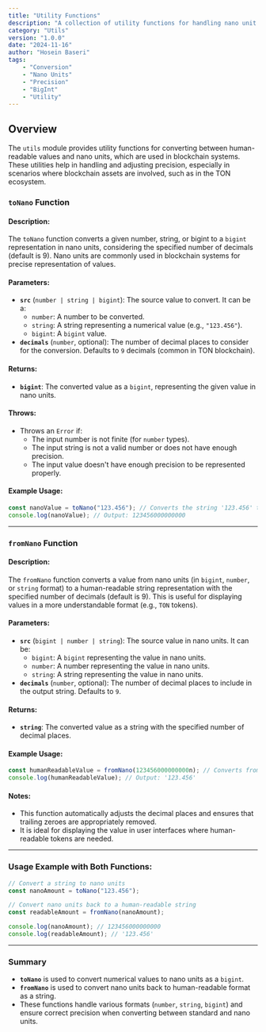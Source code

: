 ```yaml
---
title: "Utility Functions"
description: "A collection of utility functions for handling nano unit conversions and precision adjustments in the mytonswap SDK."
category: "Utils"
version: "1.0.0"
date: "2024-11-16"
author: "Hosein Baseri"
tags:
    - "Conversion"
    - "Nano Units"
    - "Precision"
    - "BigInt"
    - "Utility"
---
```


## Overview

The `utils` module provides utility functions for converting between human-readable values and nano units, which are used in blockchain systems. These utilities help in handling and adjusting precision, especially in scenarios where blockchain assets are involved, such as in the TON ecosystem.

### **`toNano` Function**

#### **Description:**

The `toNano` function converts a given number, string, or bigint to a `bigint` representation in nano units, considering the specified number of decimals (default is 9). Nano units are commonly used in blockchain systems for precise representation of values.

#### **Parameters:**

-   **`src`** (`number | string | bigint`): The source value to convert. It can be a:
    -   `number`: A number to be converted.
    -   `string`: A string representing a numerical value (e.g., `"123.456"`).
    -   `bigint`: A `bigint` value.
-   **`decimals`** (`number`, optional): The number of decimal places to consider for the conversion. Defaults to `9` decimals (common in TON blockchain).

#### **Returns:**

-   **`bigint`**: The converted value as a `bigint`, representing the given value in nano units.

#### **Throws:**

-   Throws an `Error` if:
    -   The input number is not finite (for `number` types).
    -   The input string is not a valid number or does not have enough precision.
    -   The input value doesn't have enough precision to be represented properly.

#### **Example Usage:**

```javascript
const nanoValue = toNano("123.456"); // Converts the string '123.456' to a bigint representing the value in nano units
console.log(nanoValue); // Output: 123456000000000
```

---

### **`fromNano` Function**

#### **Description:**

The `fromNano` function converts a value from nano units (in `bigint`, `number`, or `string` format) to a human-readable string representation with the specified number of decimals (default is 9). This is useful for displaying values in a more understandable format (e.g., `TON` tokens).

#### **Parameters:**

-   **`src`** (`bigint | number | string`): The source value in nano units. It can be:
    -   `bigint`: A `bigint` representing the value in nano units.
    -   `number`: A number representing the value in nano units.
    -   `string`: A string representing the value in nano units.
-   **`decimals`** (`number`, optional): The number of decimal places to include in the output string. Defaults to `9`.

#### **Returns:**

-   **`string`**: The converted value as a string with the specified number of decimal places.

#### **Example Usage:**

```javascript
const humanReadableValue = fromNano(123456000000000n); // Converts from nano units to a human-readable string
console.log(humanReadableValue); // Output: '123.456'
```

#### **Notes:**

-   This function automatically adjusts the decimal places and ensures that trailing zeroes are appropriately removed.
-   It is ideal for displaying the value in user interfaces where human-readable tokens are needed.

---

### **Usage Example with Both Functions:**

```javascript
// Convert a string to nano units
const nanoAmount = toNano("123.456");

// Convert nano units back to a human-readable string
const readableAmount = fromNano(nanoAmount);

console.log(nanoAmount); // 123456000000000
console.log(readableAmount); // '123.456'
```

---

### **Summary**

-   **`toNano`** is used to convert numerical values to nano units as a `bigint`.
-   **`fromNano`** is used to convert nano units back to human-readable format as a string.
-   These functions handle various formats (`number`, `string`, `bigint`) and ensure correct precision when converting between standard and nano units.
